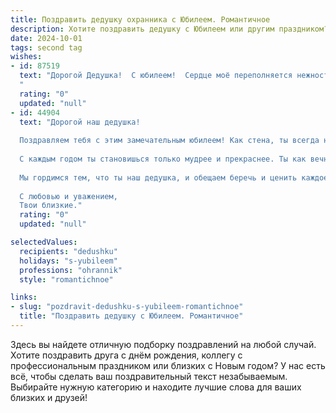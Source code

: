 ```yaml
---
title: Поздравить дедушку охранника с Юбилеем. Романтичное
description: Хотите поздравить дедушку с Юбилеем или другим праздником? Наш ИИ создаст незабываемое поздравление, а вы обязательно выделитесь среди других.  
date: 2024-10-01
tags: second tag
wishes:
- id: 87519
  text: "Дорогой Дедушка!  С юбилеем!  Сердце моё переполняется нежностью и благодарностью, вспоминая твою верность, твою надёжность, твою тихую силу, подобную неприступной крепости, которую ты так умело охранял всю свою жизнь.  Пусть этот юбилей станет началом новой, прекрасной главы твоей жизни, наполненной любовью, счастьем и заслуженным покоем.  Ты – наш герой, наш защитник, наш любящий Дедушка.  Мы тебя очень любим!
  "
  rating: "0"
  updated: "null"
- id: 44904
  text: "Дорогой наш дедушка!
  
  Поздравляем тебя с этим замечательным юбилеем! Как стена, ты всегда надежно охранял наш семейный уют, даря нам тепло и защиту своей мудростью и любовью. В твоих глазах светится история, а в сердце таится множество тайн, которые ты охранял с благородством настоящего рыцаря.
  
  С каждым годом ты становишься только мудрее и прекраснее. Ты как вечная звезда, чье сияние согревает нас даже в самые холодные дни. Пусть каждый новый день приносит тебе радость, а здоровье и счастье сопутствуют на твоем жизненном пути.
  
  Мы гордимся тем, что ты наш дедушка, и обещаем беречь и ценить каждое мгновение, проведенное с тобой. Пусть твоя жизнь будет такой же яркой и насыщенной, как твоя бесконечная забота о нашей семье!
  
  С любовью и уважением,
  Твои близкие."
  rating: "0"
  updated: "null"

selectedValues:
  recipients: "dedushku"
  holidays: "s-yubileem"
  professions: "ohrannik"
  style: "romantichnoe"

links:
- slug: "pozdravit-dedushku-s-yubileem-romantichnoe"
  title: "Поздравить дедушку с Юбилеем. Романтичное"
---
```


Здесь вы найдете отличную подборку поздравлений на любой случай.
Хотите поздравить друга с днём рождения, коллегу с профессиональным праздником или близких с Новым годом? У нас есть всё, чтобы сделать ваш поздравительный текст незабываемым. Выбирайте нужную категорию и находите лучшие слова для ваших близких и друзей!
